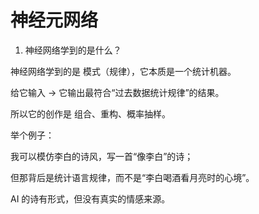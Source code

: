 # 神经元网络
1. 神经网络学到的是什么？

神经网络学到的是 模式（规律），它本质是一个统计机器。

给它输入 → 它输出最符合“过去数据统计规律”的结果。

所以它的创作是 组合、重构、概率抽样。

举个例子：

我可以模仿李白的诗风，写一首“像李白”的诗；

但那背后是统计语言规律，而不是“李白喝酒看月亮时的心境”。

AI 的诗有形式，但没有真实的情感来源。